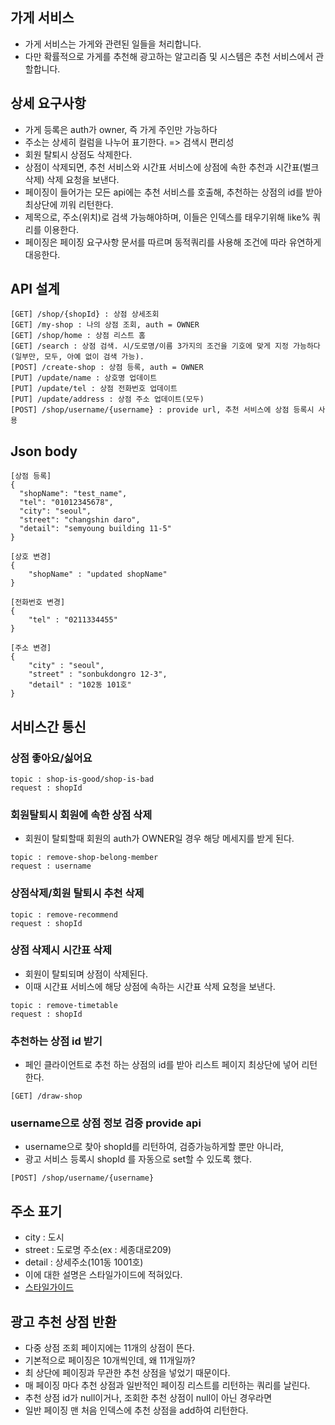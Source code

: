 ## 가게 서비스
* 가게 서비스는 가게와 관련된 일들을 처리합니다.
* 다만 확률적으로 가게를 추천해 광고하는 알고리즘 및 시스템은 추천 서비스에서 관할합니다.

## 상세 요구사항
* 가게 등록은 auth가 owner, 즉 가게 주인만 가능하다
* 주소는 상세히 컬럼을 나누어 표기한다. => 검색시 편리성
* 회원 탈퇴시 상점도 삭제한다.
* 상점이 삭제되면, 추천 서비스와 시간표 서비스에 상점에 속한 추천과 시간표(벌크삭제) 삭제 요청을 보낸다.
* 페이징이 들어가는 모든 api에는 추천 서비스를 호출해, 추천하는 상점의 id를 받아 최상단에 끼워 리턴한다.
* 제목으로, 주소(위치)로 검색 가능해야하며, 이들은 인덱스를 태우기위해 like% 쿼리를 이용한다.
* 페이징은 페이징 요구사항 문서를 따르며 동적쿼리를 사용해 조건에 따라 유연하게 대응한다.

## API 설계
```
[GET] /shop/{shopId} : 상점 상세조회
[GET] /my-shop : 나의 상점 조회, auth = OWNER
[GET] /shop/home : 상점 리스트 홈
[GET] /search : 상점 검색. 시/도로명/이름 3가지의 조건을 기호에 맞게 지정 가능하다(일부만, 모두, 아예 없이 검색 가능).
[POST] /create-shop : 상점 등록, auth = OWNER
[PUT] /update/name : 상호명 업데이트
[PUT] /update/tel : 상점 전화번호 업데이트
[PUT] /update/address : 상점 주소 업데이트(모두)
[POST] /shop/username/{username} : provide url, 추천 서비스에 상점 등록시 사용
```

## Json body
```
[상점 등록]
{
  "shopName": "test_name",
  "tel": "01012345678",
  "city": "seoul",
  "street": "changshin daro",
  "detail": "semyoung building 11-5"
}   

[상호 변경]
{
    "shopName" : "updated shopName"
}

[전화번호 변경]
{
    "tel" : "0211334455"
}

[주소 변경]
{
    "city" : "seoul",
    "street" : "sonbukdongro 12-3",
    "detail" : "102동 101호"
}
```

## 서비스간 통신
### 상점 좋아요/싫어요
```
topic : shop-is-good/shop-is-bad
request : shopId
```
### 회원탈퇴시 회원에 속한 상점 삭제
* 회원이 탈퇴할때 회원의 auth가 OWNER일 경우 해당 메세지를 받게 된다.
```
topic : remove-shop-belong-member
request : username
```
### 상점삭제/회원 탈퇴시 추천 삭제
```
topic : remove-recommend
request : shopId
```
### 상점 삭제시 시간표 삭제
* 회원이 탈퇴되며 상점이 삭제된다.
* 이때 시간표 서비스에 해당 상점에 속하는 시간표 삭제 요청을 보낸다.
```
topic : remove-timetable
request : shopId
```
### 추천하는 상점 id 받기
* 페인 클라이언트로 추천 하는 상점의 id를 받아 리스트 페이지 최상단에 넣어 리턴한다.
```
[GET] /draw-shop
```
### username으로 상점 정보 검증 provide api
* username으로 찾아 shopId를 리턴하여, 검증가능하게할 뿐만 아니라,
* 광고 서비스 등록시 shopId 를 자동으로 set할 수 있도록 했다.
```
[POST] /shop/username/{username}
```

## 주소 표기
* city : 도시
* street : 도로명 주소(ex : 세종대로209)
* detail : 상세주소(101동 1001호)
* 이에 대한 설명은 스타일가이드에 적혀있다.
* [스타일가이드](https://github.com/liveforone/study/blob/main/%5B%EB%82%98%EB%A7%8C%EC%9D%98%20%EC%8A%A4%ED%83%80%EC%9D%BC%20%EA%B0%80%EC%9D%B4%EB%93%9C%5D/m.%20%EC%A1%B0%EA%B1%B4%EC%9D%B4%20%EB%B3%B5%EC%9E%A1%ED%95%9C%20%EC%BF%BC%EB%A6%AC%EC%97%90%EC%84%9C%EB%8A%94%20%EC%BB%AC%EB%9F%BC%EC%9D%84%20%EC%9E%91%EA%B2%8C%20%EC%AA%BC%EA%B0%9C%EB%9D%BC.md)

## 광고 추천 상점 반환
* 다중 상점 조회 페이지에는 11개의 상점이 뜬다.
* 기본적으로 페이징은 10개씩인데, 왜 11개일까?
* 최 상단에 페이징과 무관한 추천 상점을 넣었기 때문이다.
* 매 페이징 마다 추천 상점과 일반적인 페이징 리스트를 리턴하는 쿼리를 날린다.
* 추천 상점 id가 null이거나, 조회한 추천 상점이 null이 아닌 경우라면 
* 일반 페이징 맨 처음 인덱스에 추천 상점을 add하여 리턴한다.